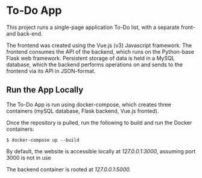 # To-Do App

This project runs a single-page application To-Do list, with a separate front- and back-end.

The frontend was created using the Vue.js (v3) Javascript framework. The frontend consumes the
API of the backend, which runs on the Python-base Flask web framework. Persistent storage of data
is held in a MySQL database, which the backend performs operations on and sends to the frontend via
its API in JSON-format.

## Run the App Locally

The To-Do App is run using docker-compose, which creates three containers (mySQL database, Flask backend, Vue.js fronted).

Once the repository is pulled, run the following to build and run the Docker containers:

```
$ docker-compose up --build

```
By default, the website is accessible locally at *127.0.0.1:3000*, assuming port 3000 is not in use

The backend container is rooted at *127.0.0.1:5000*.

